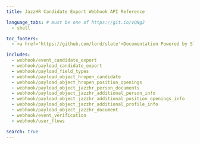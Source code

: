 ```yaml
---
title: JazzHR Candidate Export Webhook API Reference

language_tabs: # must be one of https://git.io/vQNgJ
  - shell

toc_footers:
  - <a href='https://github.com/lord/slate'>Documentation Powered by Slate</a>

includes:
  - webhook/event_candidate_export
  - webhook/payload_candidate_export
  - webhook/payload_field_types
  - webhook/payload_object_hropen_candidate
  - webhook/payload_object_hropen_position_openings
  - webhook/payload_object_jazzhr_person_documents
  - webhook/payload_object_jazzhr_additional_person_info
  - webhook/payload_object_jazzhr_additional_position_openings_info
  - webhook/payload_object_jazzhr_additional_profile_info
  - webhook/payload_object_jazzhr_document
  - webhook/event_verification
  - webhook/user_flows

search: true
---
```

